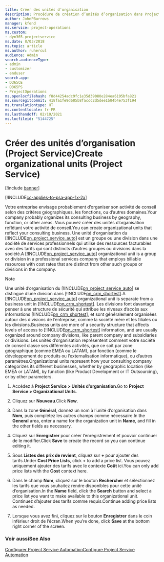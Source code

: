 ```yaml
---
title: Créer des unités d’organisation
description: Procédure de création d’unités d’organisation dans Project Service
author: JohnPBurrows
manager: kfend
ms.service: project-operations
ms.custom:
- dyn365-projectservice
ms.date: 8/03/2018
ms.topic: article
ms.author: ruhercul
audience: Admin
search.audienceType:
- admin
- customizer
- enduser
search.app:
- D365CE
- D365PS
- ProjectOperations
ms.openlocfilehash: f8d44254adc9fc1e35d39080e284ea6195bfa821
ms.sourcegitcommit: 418fa1fe9d605b8faccc2d5dee1b04b4e753f194
ms.translationtype: HT
ms.contentlocale: fr-FR
ms.lasthandoff: 02/10/2021
ms.locfileid: "5144725"
---
```

# <a name="create-organizational-units-project-service"></a><span data-ttu-id="7008f-103">Créer des unités d’organisation (Project Service)</span><span class="sxs-lookup"><span data-stu-id="7008f-103">Create organizational units (Project Service)</span></span>

[!include [banner](../includes/psa-now-project-operations.md)]

[!INCLUDE[cc-applies-to-psa-app-1x-2x](../includes/cc-applies-to-psa-app-1x-2x.md)]

<span data-ttu-id="7008f-104">Votre entreprise envisage probablement d’organiser son activité de conseil selon des critères géographiques, les fonctions, ou d’autres domaines.</span><span class="sxs-lookup"><span data-stu-id="7008f-104">Your company probably organizes its consulting business by geography, function, or other areas.</span></span> <span data-ttu-id="7008f-105">Vous pouvez créer des unités d’organisation reflétant votre activité de conseil.</span><span class="sxs-lookup"><span data-stu-id="7008f-105">You can create organizational units that reflect your consulting business.</span></span> <span data-ttu-id="7008f-106">Une unité d’organisation du [!INCLUDE[pn_project_service_auto](../includes/pn-project-service-auto.md)] est un groupe ou une division dans une société de services professionnels qui utilise des ressources facturables avec des tarifs qui sont distincts d’autres groupes ou divisions dans la société.</span><span class="sxs-lookup"><span data-stu-id="7008f-106">A [!INCLUDE[pn_project_service_auto](../includes/pn-project-service-auto.md)] organizational unit is a group or division in a professional services company that employs billable resources with cost rates that are distinct from other such groups or divisions in the company.</span></span>  
  
> [!NOTE]
>  <span data-ttu-id="7008f-107">Une unité d’organisation du [!INCLUDE[pn_project_service_auto](../includes/pn-project-service-auto.md)] se distingue d’une division dans [!INCLUDE[pn_crm_shortest](../includes/pn-crm-shortest.md)].</span><span class="sxs-lookup"><span data-stu-id="7008f-107">A [!INCLUDE[pn_project_service_auto](../includes/pn-project-service-auto.md)] organizational unit is separate from a business unit in [!INCLUDE[pn_crm_shortest](../includes/pn-crm-shortest.md)].</span></span> <span data-ttu-id="7008f-108">Les divisions font davantage penser à une structure de sécurité qui attribue les niveaux d’accès aux informations [!INCLUDE[pn_crm_shortest](../includes/pn-crm-shortest.md)], et sont généralement organisées autour des divisions de l’entreprise, comme la société mère et les filiales ou les divisions.</span><span class="sxs-lookup"><span data-stu-id="7008f-108">Business units are more of a security structure that affects levels of access to [!INCLUDE[pn_crm_shortest](../includes/pn-crm-shortest.md)] information, and are usually organized around company divisions, like parent company and subsidiaries or divisions.</span></span> <span data-ttu-id="7008f-109">Les unités d’organisation représentent comment votre société de conseil classe ses différentes activités, que ce soit par zone géographique (comme EMEA ou LATAM), par fonction (comme le développement de produits ou l’externalisation informatique), ou d’autres paramètres.</span><span class="sxs-lookup"><span data-stu-id="7008f-109">Organizational units represent how your consulting company categorizes its different businesses, whether by geographic location (like EMEA or LATAM), by function (like Product Development or IT Outsourcing), or by other parameters.</span></span>  
  
1.  <span data-ttu-id="7008f-110">Accédez à **Project Service > Unités d’organisation**.</span><span class="sxs-lookup"><span data-stu-id="7008f-110">Go to **Project Service > Organizational Units**.</span></span>  
  
2.  <span data-ttu-id="7008f-111">Cliquez sur **Nouveau**.</span><span class="sxs-lookup"><span data-stu-id="7008f-111">Click **New**.</span></span>  
  
3.  <span data-ttu-id="7008f-112">Dans la zone **Général**, donnez un nom à l’unité d’organisation dans **Nom**, puis complétez les autres champs comme nécessaire.</span><span class="sxs-lookup"><span data-stu-id="7008f-112">In the **General** area, enter a name for the organization unit in **Name**, and fill in the other fields as necessary.</span></span>  
  
4.  <span data-ttu-id="7008f-113">Cliquez sur **Enregistrer** pour créer l’enregistrement et pouvoir continuer de le modifier.</span><span class="sxs-lookup"><span data-stu-id="7008f-113">Click **Save** to create the record so you can continue editing it.</span></span>  
  
5.  <span data-ttu-id="7008f-114">Sous **Listes des prix de revient**, cliquez sur **+** pour ajouter des tarifs.</span><span class="sxs-lookup"><span data-stu-id="7008f-114">Under **Cost Price Lists**, click **+** to add a price list.</span></span> <span data-ttu-id="7008f-115">Vous pouvez uniquement ajouter des tarifs avec le contexte **Coût** ici.</span><span class="sxs-lookup"><span data-stu-id="7008f-115">You can only add price lists with the **Cost** context here.</span></span>  
  
6.  <span data-ttu-id="7008f-116">Dans le champ **Nom**, cliquez sur le bouton **Rechercher** et sélectionnez les tarifs que vous souhaitez rendre disponibles pour cette unité d’organisation.</span><span class="sxs-lookup"><span data-stu-id="7008f-116">In the **Name** field, click the **Search** button and select a price list you want to make available to this organizational unit.</span></span> <span data-ttu-id="7008f-117">Continuez d’ajouter des tarifs comme requis.</span><span class="sxs-lookup"><span data-stu-id="7008f-117">Continue adding price lists as needed.</span></span>  
  
7.  <span data-ttu-id="7008f-118">Lorsque vous avez fini, cliquez sur le bouton **Enregistrer** dans le coin inférieur droit de l’écran.</span><span class="sxs-lookup"><span data-stu-id="7008f-118">When you’re done, click **Save** at the bottom right corner of the screen.</span></span>  
  
### <a name="see-also"></a><span data-ttu-id="7008f-119">Voir aussi</span><span class="sxs-lookup"><span data-stu-id="7008f-119">See Also</span></span>  
 [<span data-ttu-id="7008f-120">Configurer Project Service Automation</span><span class="sxs-lookup"><span data-stu-id="7008f-120">Configure Project Service Automation</span></span>](../psa/configure.md)
